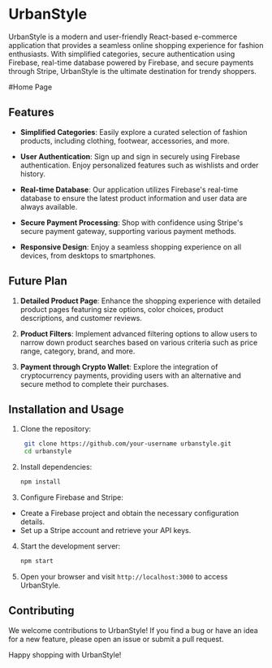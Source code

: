 # UrbanStyle

UrbanStyle is a modern and user-friendly React-based e-commerce application that provides a seamless online shopping experience for fashion enthusiasts. With simplified categories, secure authentication using Firebase, real-time database powered by Firebase, and secure payments through Stripe, UrbanStyle is the ultimate destination for trendy shoppers.

#Home Page





## Features

- **Simplified Categories**: Easily explore a curated selection of fashion products, including clothing, footwear, accessories, and more.

- **User Authentication**: Sign up and sign in securely using Firebase authentication. Enjoy personalized features such as wishlists and order history.

- **Real-time Database**: Our application utilizes Firebase's real-time database to ensure the latest product information and user data are always available.

- **Secure Payment Processing**: Shop with confidence using Stripe's secure payment gateway, supporting various payment methods.

- **Responsive Design**: Enjoy a seamless shopping experience on all devices, from desktops to smartphones.

## Future Plan

1. **Detailed Product Page**: Enhance the shopping experience with detailed product pages featuring size options, color choices, product descriptions, and customer reviews.

2. **Product Filters**: Implement advanced filtering options to allow users to narrow down product searches based on various criteria such as price range, category, brand, and more.

3. **Payment through Crypto Wallet**: Explore the integration of cryptocurrency payments, providing users with an alternative and secure method to complete their purchases.

## Installation and Usage

1. Clone the repository:

   ```bash
    git clone https://github.com/your-username urbanstyle.git
    cd urbanstyle

   ```

2. Install dependencies:

   ```bash
   npm install

   ```

3. Configure Firebase and Stripe:

- Create a Firebase project and obtain the necessary configuration details.
- Set up a Stripe account and retrieve your API keys.

4. Start the development server:

   ```bash
   npm start

   ```

5. Open your browser and visit `http://localhost:3000` to access UrbanStyle.

## Contributing

We welcome contributions to UrbanStyle! If you find a bug or have an idea for a new feature, please open an issue or submit a pull request.

Happy shopping with UrbanStyle!
